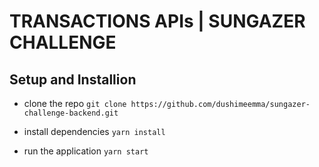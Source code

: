# TRANSACTIONS APIs | SUNGAZER CHALLENGE

## Setup and Installion

- clone the repo `git clone https://github.com/dushimeemma/sungazer-challenge-backend.git`

- install dependencies `yarn install`

- run the application `yarn start`